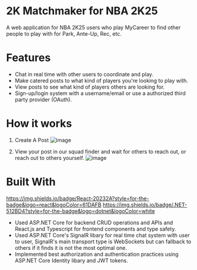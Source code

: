 # 2K Matchmaker for NBA 2K25
A web application for NBA 2K25 users who play MyCareer to find other people to play with for Park, Ante-Up, Rec, etc.

# Features
- Chat in real time with other users to coordinate and play.
- Make catered posts to what kind of players you're looking to play with.
- View posts to see what kind of players others are looking for.
- Sign-up/login system with a username/email or use a authorized third party provider (OAuth).

# How it works
1. Create A Post
![image](https://github.com/user-attachments/assets/875a14d7-a744-4638-9b3f-2f91fabdaa08)

2. View your post in our squad finder and wait for others to reach out, or reach out to others yourself.
![image](https://github.com/user-attachments/assets/944b2da7-553c-4eba-a213-c74c9e7f11f5)

# Built With
https://img.shields.io/badge/React-20232A?style=for-the-badge&logo=react&logoColor=61DAFB https://img.shields.io/badge/.NET-512BD4?style=for-the-badge&logo=dotnet&logoColor=white
- Used ASP.NET Core for backend CRUD operations and APIs and React.js and Typescript for frontend components and type safety.
- Used ASP.NET Core's SignalR libary for real time chat system with user to user, SignalR's main transport type is WebSockets but can fallback to others if it finds it is not the most optimal one.
- Implemented best authorization and authentication practices using ASP.NET Core Identity libary and JWT tokens.






